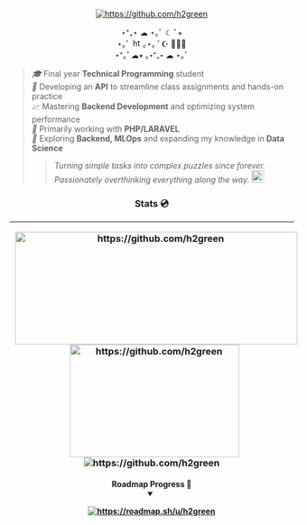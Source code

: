 <p align="center"><a href="https://hits.sh/github.com/h2green/hits/"><img alt="https://github.com/h2green" src="https://hits.sh/github.com/h2green.svg?style=plastic&label=stars&color=B39DDB&labelColor=4A148C&logo=subaru"/></a></p>
<p align="center">⋆⁺₊⋆ ☁︎ ⋆｡ﾟ ☾ ﾟ⭒<br>
    ⋆｡ﾟ <img height="15" src="https://cdn.discordapp.com/emojis/1128322098645967019.gif?size=96&quality=lossless" alt="https://github.com/h2green"> ｡⋆｡ ﾟ☪︎ ﾟ｡⋆<br>
    ⋆⁺｡ﾟ☁︎⭒ ｡⋆⁺₊⋆ ☁︎ ⋆｡ﾟ</p>

> *🎓* Final year **Technical Programming** student  
> *🔧* Developing an **API** to streamline class assignments and hands-on practice  
> *📈* Mastering **Backend Development** and optimizing system performance  
> *🚀* Primarily working with **PHP/LARAVEL**  
> *🧠* Exploring **Backend, MLOps** and expanding my knowledge in **Data Science**  
> 
> > *Turning simple tasks into complex puzzles since forever.*  
> > *Passionately overthinking everything along the way.* <img height="22" src="https://cdn.discordapp.com/emojis/929919377002881135.webp?size=96&quality=lossless" alt="https://github.com/h2green">

<h3 align="center"> Stats 💿 <hr>
<img height="200" width="500" style="margin-left: 10px;" src="https://github-readme-stats.vercel.app/api?username=h2green&show_icons=true&theme=jolly&bg_color=00000000&hide_border=true" alt="https://github.com/h2green"> 
<img height="200" width="300" style="margin-left: 10px;" src="https://skillicons.dev/icons?i=nodejs,react,ts,laravel,symfony,php,mysql,postgres,postman,apache,nginx,heroku,kubernetes,docker,vim&perline=3" alt="https://github.com/h2green">
<br>
<img src="https://streak-stats.demolab.com/?user=h2green&theme=jolly&hide_border=true&exclude_days=Tue%2CThu&card_width=600&card_height=200&background=00000000" alt="https://github.com/h2green"/>
<h4 align="center"> Roadmap Progress 📼 <details open=""> <summary></summary>
    
<a href="https://roadmap.sh/u/h2green"><img src="https://roadmap.sh/card/wide/66cfd98c86ab8b2c17737dee?variant=dark" alt="https://roadmap.sh/u/h2green"/></a></details>
